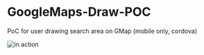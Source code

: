 # GoogleMaps-Draw-POC
PoC for user drawing search area on GMap (mobile only, cordova)


![in action](https://i.imgsafe.org/602abac823.gif)

